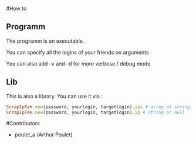 #How to

## Programm
The programm is an executable.

You can specify all the logins of your friends on arguments

You can also add -v and -d for more verbose / debug mode


## Lib
This is also a library. You can use it via :

```ruby
ScrapIpTek.new(password, yourlogin, targetlogin).ips # array of string
ScrapIpTek.new(password, yourlogin, targetlogin).ip # string or null
```

#Contributors
- poulet_a (Arthur Poulet)
